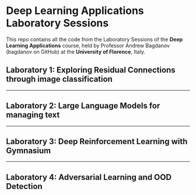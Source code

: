 # Deep Learning Applications Laboratory Sessions
This repo contains all the code from the Laboratory Sessions of the **Deep Learning Applications** course, held by Professor Andrew Bagdanov (bagdanov on GitHub) at the **University of Florence**, Italy.

## Laboratory 1: Exploring Residual Connections through image classification

---
## Laboratory 2: Large Language Models for managing text

---
## Laboratory 3: Deep Reinforcement Learning with Gymnasium

---
## Laboratory 4: Adversarial Learning and OOD Detection
